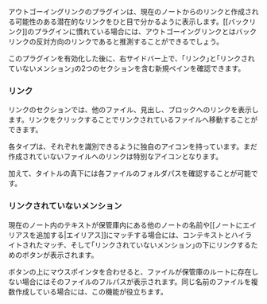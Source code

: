 アウトゴーイングリンクのプラグインは、現在のノートからのリンクと作成される可能性のある潜在的なリンクをひと目で分かるように表示します。[[バックリンク]]のプラグインに慣れている場合には、アウトゴーイングリンクとはバックリンクの反対方向のリンクであると推測することができるでしょう。

このプラグインを有効化した後に、右サイドバー上で、｢リンク｣と｢リンクされていないメンション｣の2つのセクションを含む新規ペインを確認できます。

### リンク

リンクのセクションでは、他のファイル、見出し、ブロックへのリンクを表示します。リンクをクリックすることでリンクされているファイルへ移動することができます。

各タイプは、それぞれを識別できるように独自のアイコンを持っています。まだ作成されていないファイルへのリンクは特別なアイコンとなります。

加えて、タイトルの真下には各ファイルのフォルダパスを確認することが可能です。

### リンクされていないメンション

現在のノート内のテキストが保管庫内にある他のノートの名前や[[ノートにエイリアスを追加する|エイリアス]]にマッチする場合には、コンテキストとハイライトされたマッチ、そして｢リンクされていないメンション｣の下にリンクするためのボタンが表示されます。

ボタンの上にマウスポインタを合わせると、ファイルが保管庫のルートに存在しない場合にはそのファイルのフルパスが表示されます。同じ名前のファイルを複数作成している場合には、この機能が役立ちます。
